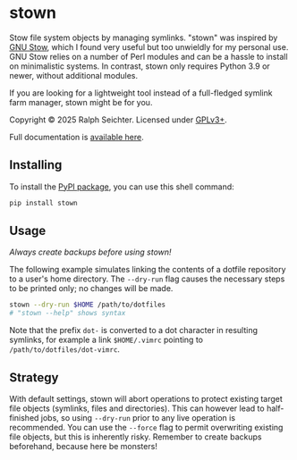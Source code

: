 stown
=====

Stow file system objects by managing symlinks. "stown" was inspired by [GNU
Stow](https://www.gnu.org/software/stow/), which I found very useful but too
unwieldly for my personal use. GNU Stow relies on a number of Perl modules and
can be a hassle to install on minimalistic systems. In contrast, stown only
requires Python 3.9 or newer, without additional modules.

If you are looking for a lightweight tool instead of a full-fledged symlink
farm manager, stown might be for you.

Copyright © 2025 Ralph Seichter. Licensed under
[GPLv3+](https://github.com/rseichter/stown/blob/master/LICENSE).

Full documentation is [available here](https://www.seichter.de/stown/).

Installing
----------

To install the [PyPI package](https://pypi.org/project/stown/), you can use
this shell command:

```bash
pip install stown
```

Usage
-----

*Always create backups before using stown!*

The following example simulates linking the contents of a dotfile repository to
a user's home directory. The `--dry-run` flag causes the necessary steps to be
printed only; no changes will be made.

```bash
stown --dry-run $HOME /path/to/dotfiles
# "stown --help" shows syntax
```

Note that the prefix `dot-` is converted to a dot character in resulting symlinks,
for example a link `$HOME/.vimrc` pointing to `/path/to/dotfiles/dot-vimrc`.

Strategy
--------

With default settings, stown will abort operations to protect existing target
file objects (symlinks, files and directories). This can however lead to
half-finished jobs, so using `--dry-run` prior to any live operation is
recommended. You can use the `--force` flag to permit overwriting existing file
objects, but this is inherently risky. Remember to create backups beforehand,
because here be monsters!
